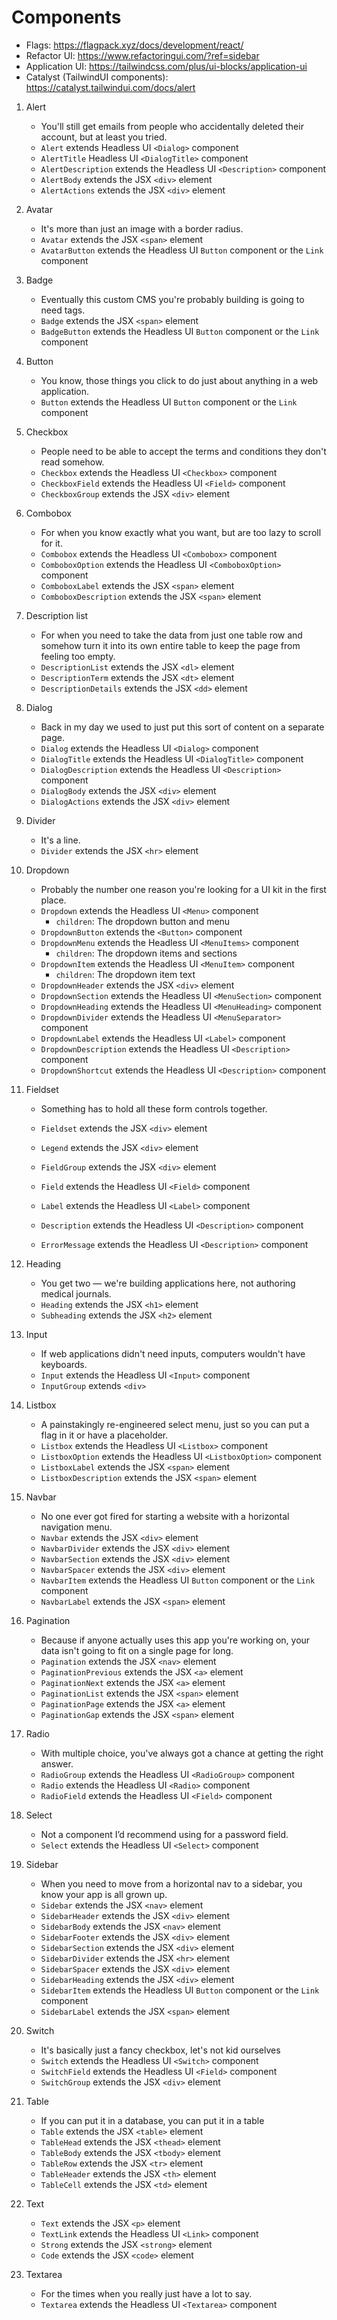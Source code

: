 # Components
- Flags: https://flagpack.xyz/docs/development/react/
- Refactor UI: https://www.refactoringui.com/?ref=sidebar
- Application UI: https://tailwindcss.com/plus/ui-blocks/application-ui
- Catalyst (TailwindUI components): https://catalyst.tailwindui.com/docs/alert

1. Alert
    + You'll still get emails from people who accidentally deleted their account, but at least you tried.

    - `Alert` extends Headless UI `<Dialog>` component
    - `AlertTitle` Headless UI `<DialogTitle>` component
    - `AlertDescription` extends the Headless UI `<Description>` component
    - `AlertBody` extends the JSX `<div>` element
    - `AlertActions` extends the JSX `<div>` element

2. Avatar
    + It's more than just an image with a border radius.

    - `Avatar` extends the JSX `<span>` element
    - `AvatarButton` extends the Headless UI `Button` component or the `Link` component

3. Badge
    + Eventually this custom CMS you're probably building is going to need tags.

    - `Badge` extends the JSX `<span>` element
    - `BadgeButton` extends the Headless UI `Button` component or the `Link` component

4. Button
    + You know, those things you click to do just about anything in a web application.

    - `Button` extends the Headless UI `Button` component or the `Link` component

5. Checkbox
    + People need to be able to accept the terms and conditions they don't read somehow.

    - `Checkbox` extends the Headless UI `<Checkbox>` component
    - `CheckboxField` extends the Headless UI `<Field>` component
    - `CheckboxGroup` extends the JSX `<div>` element

6. Combobox
    + For when you know exactly what you want, but are too lazy to scroll for it.

    - `Combobox` extends the Headless UI `<Combobox>` component
    - `ComboboxOption` extends the Headless UI `<ComboboxOption>` component
    - `ComboboxLabel` extends the JSX `<span>` element
    - `ComboboxDescription` extends the JSX `<span>` element

7. Description list
    + For when you need to take the data from just one table row and somehow turn it into its own entire table to keep the page from feeling too empty.

    - `DescriptionList` extends the JSX `<dl>` element
    - `DescriptionTerm` extends the JSX `<dt>` element
    - `DescriptionDetails` extends the JSX `<dd>` element

8. Dialog
    + Back in my day we used to just put this sort of content on a separate page.

    - `Dialog` extends the Headless UI `<Dialog>` component
    - `DialogTitle` extends the Headless UI `<DialogTitle>` component
    - `DialogDescription` extends the Headless UI `<Description>` component
    - `DialogBody` extends the JSX `<div>` element
    - `DialogActions` extends the JSX `<div>` element

9. Divider
    + It's a line.

    - `Divider` extends the JSX `<hr>` element

10. Dropdown
    + Probably the number one reason you're looking for a UI kit in the first place.

    - `Dropdown` extends the Headless UI `<Menu>` component
        + `children`: The dropdown button and menu
    - `DropdownButton` extends the `<Button>` component
    - `DropdownMenu` extends the Headless UI `<MenuItems>` component
        + `children`: The dropdown items and sections
    - `DropdownItem` extends the Headless UI `<MenuItem>` component
        + `children`: The dropdown item text
    - `DropdownHeader` extends the JSX `<div>` element
    - `DropdownSection` extends the Headless UI `<MenuSection>` component
    - `DropdownHeading` extends the Headless UI `<MenuHeading>` component
    - `DropdownDivider` extends the Headless UI `<MenuSeparator>` component
    - `DropdownLabel` extends the Headless UI `<Label>` component
    - `DropdownDescription` extends the Headless UI `<Description>` component
    - `DropdownShortcut` extends the Headless UI `<Description>` component

11. Fieldset
    + Something has to hold all these form controls together.

    - `Fieldset` extends the JSX `<div>` element
    - `Legend` extends the JSX `<div>` element
    - `FieldGroup` extends the JSX `<div>` element
    
    - `Field` extends the Headless UI `<Field>` component
    - `Label` extends the Headless UI `<Label>` component
    - `Description` extends the Headless UI `<Description>` component
    - `ErrorMessage` extends the Headless UI `<Description>` component

12. Heading
    + You get two — we're building applications here, not authoring medical journals.

    - `Heading` extends the JSX `<h1>` element
    - `Subheading` extends the JSX `<h2>` element

13. Input
    + If web applications didn't need inputs, computers wouldn't have keyboards.

    - `Input` extends the Headless UI `<Input>` component
    - `InputGroup` extends `<div>`

14. Listbox
    + A painstakingly re-engineered select menu, just so you can put a flag in it or have a placeholder.

    - `Listbox` extends the Headless UI `<Listbox>` component
    - `ListboxOption` extends the Headless UI `<ListboxOption>` component
    - `ListboxLabel` extends the JSX `<span>` element
    - `ListboxDescription` extends the JSX `<span>` element

15. Navbar
    + No one ever got fired for starting a website with a horizontal navigation menu.

    - `Navbar` extends the JSX `<div>` element
    - `NavbarDivider` extends the JSX `<div>` element
    - `NavbarSection` extends the JSX `<div>` element
    - `NavbarSpacer` extends the JSX `<div>` element
    - `NavbarItem` extends the Headless UI `Button` component or the `Link` component
    - `NavbarLabel` extends the JSX `<span>` element

16. Pagination
    + Because if anyone actually uses this app you're working on, your data isn't going to fit on a single page for long.

    - `Pagination` extends the JSX `<nav>` element
    - `PaginationPrevious` extends the JSX `<a>` element
    - `PaginationNext` extends the JSX `<a>` element
    - `PaginationList` extends the JSX `<span>` element
    - `PaginationPage` extends the JSX `<a>` element
    - `PaginationGap` extends the JSX `<span>` element
    
17. Radio
    + With multiple choice, you've always got a chance at getting the right answer.

    - `RadioGroup` extends the Headless UI `<RadioGroup>` component
    - `Radio` extends the Headless UI `<Radio>` component
    - `RadioField` extends the Headless UI `<Field>` component

18. Select
    + Not a component I’d recommend using for a password field.

    - `Select` extends the Headless UI `<Select>` component

19. Sidebar
    + When you need to move from a horizontal nav to a sidebar, you know your app is all grown up.

    - `Sidebar` extends the JSX `<nav>` element
    - `SidebarHeader` extends the JSX `<div>` element
    - `SidebarBody` extends the JSX `<nav>` element
    - `SidebarFooter` extends the JSX `<div>` element
    - `SidebarSection` extends the JSX `<div>` element
    - `SidebarDivider` extends the JSX `<hr>` element
    - `SidebarSpacer` extends the JSX `<div>` element
    - `SidebarHeading` extends the JSX `<div>` element
    - `SidebarItem` extends the Headless UI `Button` component or the `Link` component
    - `SidebarLabel` extends the JSX `<span>` element

20. Switch
    + It's basically just a fancy checkbox, let's not kid ourselves

    - `Switch` extends the Headless UI `<Switch>` component
    - `SwitchField` extends the Headless UI `<Field>` component
    - `SwitchGroup` extends the JSX `<div>` element

21. Table
    + If you can put it in a database, you can put it in a table

    - `Table` extends the JSX `<table>` element
    - `TableHead` extends the JSX `<thead>` element
    - `TableBody` extends the JSX `<tbody>` element
    - `TableRow` extends the JSX `<tr>` element
    - `TableHeader` extends the JSX `<th>` element
    - `TableCell` extends the JSX `<td>` element

22. Text
    - `Text` extends the JSX `<p>` element
    - `TextLink` extends the Headless UI `<Link>` component
    - `Strong` extends the JSX `<strong>` element
    - `Code` extends the JSX `<code>` element

23. Textarea
    + For the times when you really just have a lot to say.

    - `Textarea` extends the Headless UI `<Textarea>` component